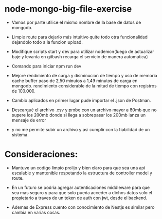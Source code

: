 # node-mongo-big-file-exercise

- Vamos por parte utilice el mismo nombre de la base de datos de mongodb.
  
- Limpie route para dejarlo más intuitivo quite todo otra funcionalidad dejandolo todo a la funcion upload.
  
- Modifique scripts start y dev para utilizar nodemon(luego de actualizar baje y levanta en gitbash recarga el servicio de manera automatica)
  
- Comando para iniciar npm run dev
  
- Mejore rendimiento de carga y disminucion de tiempo y uso de memoria cache buffer paso de 2,50 minutos a 1,49 minutos de carga en mongodb.
  rendimiento considerable de la mitad de tiempo con registros de 100.000.
  
- Cambio aplicados en primer lugar pude importar el .json de Postman.
  
- Descargué el archivo .csv y probe con un archivo mayor a 80mb que no supere los 200mb donde si llega a sobrepasar los 200mb lanza un mensaje de error
- y no me permite subir un archivo y así cumplir con la fiabilidad de un sistema.


# Consideraciones:

- Mantuve un codigo limpio prolijo y bien claro para que sea una api escalable y mantenible respetando la estructura de controller model y route.

- En un futuro se podria agregar autenticaciones middleware para que sea mas seguro y para que solo pueda acceder a dichos datos solo el propietario
  a traves de un token de auth con jwt, desde el backend.

- Ademas de Express cuento con conocimiento de Nestjs es similar pero cambia en varias cosas.
 
